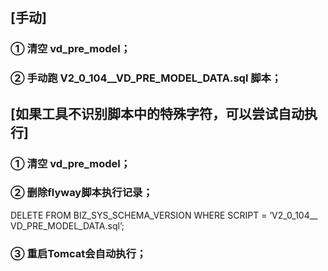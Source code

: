 ## [手动]
### ① 清空 vd_pre_model；
### ② 手动跑 V2_0_104__VD_PRE_MODEL_DATA.sql 脚本；


## [如果工具不识别脚本中的特殊字符，可以尝试自动执行]
### ① 清空 vd_pre_model；
### ② 删除flyway脚本执行记录；
DELETE FROM BIZ_SYS_SCHEMA_VERSION WHERE SCRIPT = ‘V2_0_104__ VD_PRE_MODEL_DATA.sql’;
### ③ 重启Tomcat会自动执行；
